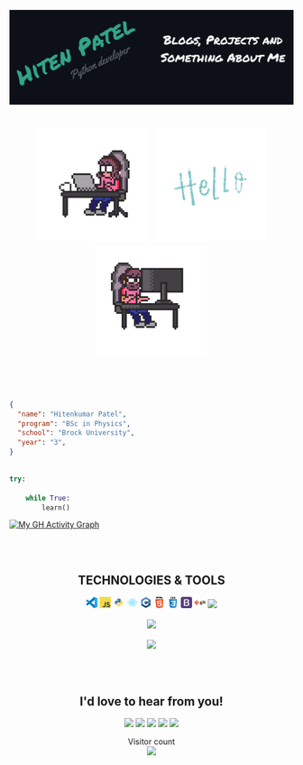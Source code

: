 ![My Banner](/images/abc2.png)

<h1 align = "center">
         <img src="/gifs/csguy.gif" width="200" height="200" />
         <img src="/gifs/hello.gif" width="200" height="200" />
         <img src="/gifs/csnotguy.gif" width="200" height="200" />
</h1>


<br><br>

```json
{
  "name": "Hitenkumar Patel",
  "program": "BSc in Physics",
  "school": "Brock University",
  "year": "3",
}
```

```python

try:

    while True:
        learn()
```

[![My GH Activity Graph](https://github-readme-activity-graph.vercel.app/graph?username=Hiten1708&bg_color=0d1116&color=ec5f5f&line=2ee59f&point=0d1116&area=true&hide_border=true)](https://github.com/ashutosh00710/github-readme-activity-graph)


<br><br>

<h2 align = "center"> TECHNOLOGIES & TOOLS </h2>

<div align = "center">

<code><img height="20" src="https://raw.githubusercontent.com/github/explore/80688e429a7d4ef2fca1e82350fe8e3517d3494d/topics/visual-studio-code/visual-studio-code.png"></code>
<code><img height="20" src="https://raw.githubusercontent.com/github/explore/80688e429a7d4ef2fca1e82350fe8e3517d3494d/topics/javascript/javascript.png"></code>
<code><img height="20" src="https://raw.githubusercontent.com/github/explore/80688e429a7d4ef2fca1e82350fe8e3517d3494d/topics/python/python.png"></code>
<code><img height="20" src="https://raw.githubusercontent.com/github/explore/80688e429a7d4ef2fca1e82350fe8e3517d3494d/topics/react/react.png"></code>
<code><img height="20" src="https://raw.githubusercontent.com/github/explore/80688e429a7d4ef2fca1e82350fe8e3517d3494d/topics/cpp/cpp.png"></code>
<code><img height = "20" src = "https://raw.githubusercontent.com/github/explore/80688e429a7d4ef2fca1e82350fe8e3517d3494d/topics/html/html.png"></code>
<code><img height = "20" src = "https://raw.githubusercontent.com/github/explore/80688e429a7d4ef2fca1e82350fe8e3517d3494d/topics/css/css.png"></code>
<code><img height = "20" src = "https://raw.githubusercontent.com/github/explore/80688e429a7d4ef2fca1e82350fe8e3517d3494d/topics/bootstrap/bootstrap.png"></code>
<code><img height="20" src="https://raw.githubusercontent.com/github/explore/80688e429a7d4ef2fca1e82350fe8e3517d3494d/topics/git/git.png"></code>
<code><img height = "20" src = "https://icon-library.com/images/django-icon/django-icon-0.jpg"> </code>
<code> <img height = "20" src="https://www.php.net/images/logos/new-php-logo.svg" > </code>
<code> <img height="20" src="https://www.freepnglogos.com/uploads/logo-mysql-png/logo-mysql-mysql-logo-png-images-are-download-crazypng-21.png"> </code>

<div align = "center">

<br><br>

 <h2 align = "center"> I'd love to hear from you! </h2>
         
<div align = "center">
  
<!--   [<img src="https://img.shields.io/badge/github-%23333.svg?&style=for-the-badge&logo=github&logoColor=white" />](https://www.github.com/irsayvid)  -->
  [<img src="https://img.shields.io/badge/facebook-%234267B2.svg?&style=for-the-badge&logo=facebook&logoColor=white" />](https://www.facebook.com/hiten.patel.560272)
  [<img src="https://img.shields.io/badge/linkedin-%230077b5.svg?&style=for-the-badge&logo=linkedin&logoColor=white" />](https://www.linkedin.com/in/hitenkumar-patel-79287b1a8/)
  [<img src ="https://img.shields.io/badge/twitter-%231DA1F2.svg?&style=for-the-badge&logo=twitter&logoColor=white">](https://twitter.com/HarshP1409)
  [<img src="https://img.shields.io/badge/youtube-%23FF0000.svg?&style=for-the-badge&logo=youtube&logoColor=white" />](https://www.youtube.com/channel/UC1M5FwzvNJbHZ4Lgk8zchYg)
  [<img src ="https://img.shields.io/badge/instagram-%23E1306C.svg?&style=for-the-badge&logo=instagram&logoColor=white">](https://www.instagram.com/thehiten.hp/) 
</div>
         
 

<p align="center"> 
  Visitor count<br>
  <img src="https://profile-counter.glitch.me/Hiten1708/count.svg" />
</p>
